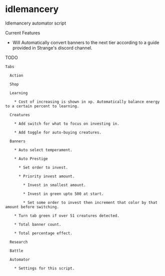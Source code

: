 # idlemancery
Idlemancery automator script

Current Features
 * Will Automatically convert banners to the next tier according to a guide provided in Strange's discord channel.

TODO

	Tabs

	  Action

	  Shop

	  Learning
	  
	    * Cost of increasing is shown in xp. Automatically balance energy to a certain percent to learning.

	  Creatures

	    * Add switch for what to focus on investing in.

	    * Add toggle for auto-buying creatures.

	  Banners

	    * Auto select temperament.

	    * Auto Prestige

	      * Set order to invest.

	      * Priority invest amount.

	        * Invest in smallest amount.

	        * Invest in green upto 500 at start.

	        * Set some order to invest then increment that color by that amount before switching.

	    * Turn tab green if over 51 creatures detected.

	    * Total banner count.

	    * Total percentage effect.

	  Research

	  Battle

	  Automator

	    * Settings for this script.
